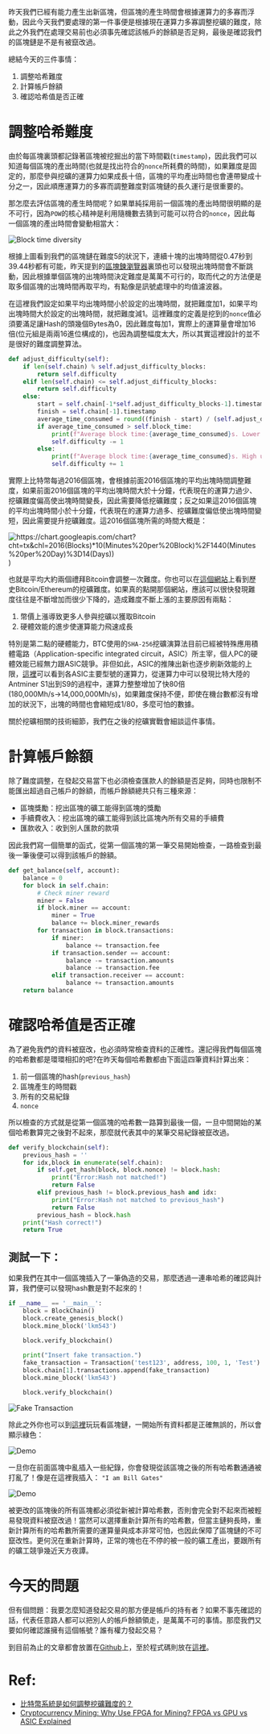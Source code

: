 昨天我們已經有能力產生出新區塊，但區塊的產生時間會根據運算力的多寡而浮動，因此今天我們要處理的第一件事便是根據現在運算力多寡調整挖礦的難度，除此之外我們在處理交易前也必須事先確認該帳戶的餘額是否足夠，最後是確認我們的區塊鏈是不是有被竄改過。

總結今天的三件事情：

1. 調整哈希難度
2. 計算帳戶餘額
3. 確認哈希值是否正確

# 調整哈希難度
由於每區塊裏頭都記錄著區塊被挖掘出的當下時間戳(`timestamp`)，因此我們可以知道每個區塊的產出時間(也就是找出符合的`nonce`所耗費的時間)，如果難度是固定的，那麼參與挖礦的運算力如果成長十倍，區塊的平均產出時間也會連帶變成十分之一，因此順應運算力的多寡而調整難度對區塊鏈的長久運行是很重要的。

那怎麼去評估區塊的產生時間呢？如果單純採用前一個區塊的產出時間很明顯的是不可行，因為`POW`的核心精神是利用隨機數去猜到可能可以符合的`nonce`，因此每一個區塊的產出時間會變動相當大：

![Block time diversity](https://www.lkm543.site/it_iron_man/day4_1.png)

根據上圖看到我們的區塊鏈在難度5的狀況下，連續十塊的出塊時間從0.47秒到39.44秒都有可能，昨天提到的[區塊鍊瀏覽器](https://www.blockchain.com/explorer)裏頭也可以發現出塊時間會不斷跳動，因此根據單個區塊的出塊時間決定難度是萬萬不可行的，取而代之的方法便是取多個區塊的出塊時間再取平均，有點像是訊號處理中的均值濾波器。

在這裡我們設定如果平均出塊時間小於設定的出塊時間，就把難度加1，如果平均出塊時間大於設定的出塊時間，就把難度減1。這裡難度的定義是挖到的`nonce`值必須要滿足讓Hash的頭幾個Bytes為0，因此難度每加1，實際上的運算量會增加16倍(位元組是兩兩16進位構成的)，也因為調整幅度太大，所以其實這裡設計的並不是很好的難度調整算法。


```python
def adjust_difficulty(self):
    if len(self.chain) % self.adjust_difficulty_blocks:
        return self.difficulty
    elif len(self.chain) <= self.adjust_difficulty_blocks:
        return self.difficulty
    else:
        start = self.chain[-1*self.adjust_difficulty_blocks-1].timestamp
        finish = self.chain[-1].timestamp
        average_time_consumed = round((finish - start) / (self.adjust_difficulty_blocks), 2)
        if average_time_consumed > self.block_time:
            print(f"Average block time:{average_time_consumed}s. Lower the difficulty")
            self.difficulty -= 1
        else:
            print(f"Average block time:{average_time_consumed}s. High up the difficulty")
            self.difficulty += 1
```

實際上比特幣每過2016個區塊，會根據前面2016個區塊的平均出塊時間調整難度，如果前面2016個區塊的平均出塊時間大於十分鐘，代表現在的運算力過少、挖礦難度偏高使出塊時間變長，因此需要降低挖礦難度；反之如果這2016個區塊的平均出塊時間小於十分鐘，代表現在的運算力過多、挖礦難度偏低使出塊時間變短，因此需要提升挖礦難度。這2016個區塊所需的時間大概是：

![https://chart.googleapis.com/chart?cht=tx&chl=2016(Blocks)*10(Minutes%20per%20Block)%2F1440(Minutes%20per%20Day)%3D14(Days))](https://chart.googleapis.com/chart?cht=tx&chl=2016(Blocks)*10(Minutes%20per%20Block)%2F1440(Minutes%20per%20Day)%3D14(Days)))

也就是平均大約兩個禮拜Bitcoin會調整一次難度。你也可以在[這個網站](https://bitinfocharts.com/comparison/bitcoin-difficulty.html)上看到歷史Bitcoin/Ethereum的挖礦難度。如果真的點開那個網站，應該可以很快發現難度往往是不斷增加而很少下降的，造成難度不斷上漲的主要原因有兩點：

1. 幣價上漲導致更多人參與挖礦以獲取Bitcoin
2. 硬體效能的進步使運算能力飛速成長 

特別是第二點的硬體能力，BTC使用的`SHA-256`挖礦演算法目前已經被特殊應用積體電路（Application-specific integrated circuit，ASIC）所主宰，個人PC的硬體效能已經無力跟ASIC競爭。非但如此，ASIC的推陳出新也逐步刷新效能的上限，[這裡](https://en.bitcoin.it/wiki/Mining_hardware_comparison)可以看到各ASIC主要型號的運算力，從運算力中可以發現比特大陸的Antminer S1出到S9的過程中，運算力整整增加了快80倍(180,000Mh/s→14,000,000Mh/s)，如果難度保持不便，即使在機台數都沒有增加的狀況下，出塊的時間也會縮短成1/80，多麼可怕的數據。

關於挖礦相關的技術細節，我們在之後的挖礦實戰會細談這件事情。

# 計算帳戶餘額

除了難度調整，在發起交易當下也必須檢查匯款人的餘額是否足夠，同時也限制不能匯出超過自己帳戶的餘額，而帳戶餘額總共只有三種來源：

- 區塊獎勵：挖出區塊的礦工能得到區塊的獎勵
- 手續費收入：挖出區塊的礦工能得到該比區塊內所有交易的手續費
- 匯款收入：收到別人匯款的款項

因此我們寫一個簡單的函式，從第一個區塊的第一筆交易開始檢查，一路檢查到最後一筆後便可以得到該帳戶的餘額。

```python
def get_balance(self, account):
    balance = 0
    for block in self.chain:
        # Check miner reward
        miner = False
        if block.miner == account:
            miner = True
            balance += block.miner_rewards
        for transaction in block.transactions:
            if miner:
                balance += transaction.fee
            if transaction.sender == account:
                balance -= transaction.amounts
                balance -= transaction.fee
            elif transaction.receiver == account:
                balance += transaction.amounts
    return balance
```

# 確認哈希值是否正確
為了避免我們的資料被竄改，也必須時常檢查資料的正確性。還記得我們每個區塊的哈希數都是環環相扣的吧?在昨天每個哈希數都由下面這四筆資料計算出來：

1. 前一個區塊的hash(`previous_hash`)
2. 區塊產生的時間戳
3. 所有的交易紀錄
4. `nonce`

所以檢查的方式就是從第一個區塊的哈希數一路算到最後一個，一旦中間開始的某個哈希數算完之後對不起來，那麼就代表其中的某筆交易紀錄被竄改過。

```python
def verify_blockchain(self):
    previous_hash = ''
    for idx,block in enumerate(self.chain):
        if self.get_hash(block, block.nonce) != block.hash:
            print("Error:Hash not matched!")
            return False
        elif previous_hash != block.previous_hash and idx:
            print("Error:Hash not matched to previous_hash")
            return False
        previous_hash = block.hash
    print("Hash correct!")
    return True
```

## 測試一下：

如果我們在其中一個區塊插入了一筆偽造的交易，那麼透過一連串哈希的確認與計算，我們便可以發現hash數是對不起來的！

```python
if __name__ == '__main__':
    block = BlockChain()
    block.create_genesis_block()
    block.mine_block('lkm543')

    block.verify_blockchain()
    
    print("Insert fake transaction.")
    fake_transaction = Transaction('test123', address, 100, 1, 'Test')    
    block.chain[1].transactions.append(fake_transaction)
    block.mine_block('lkm543')

    block.verify_blockchain()
```

![Fake Transaction](https://www.lkm543.site/it_iron_man/day4_2.png)

除此之外你也可以到[這裡](https://anders.com/blockchain/blockchain)玩玩看區塊鏈，一開始所有資料都是正確無誤的，所以會顯示綠色：

![Demo](https://www.lkm543.site/it_iron_man/day4_3.png)

一旦你在前面區塊中亂插入一些紀錄，你會發現從該區塊之後的所有哈希數通通被打亂了！像是在這裡我插入：
`"I am Bill Gates"`

![Demo](https://www.lkm543.site/it_iron_man/day4_4.png)

被更改的區塊後的所有區塊都必須從新被計算哈希數，否則會完全對不起來而被輕易發現資料被竄改過！當然可以選擇重新計算所有的哈希數，但當主鏈夠長時，重新計算所有的哈希數所需要的運算量與成本非常可怕，也因此保障了區塊鏈的不可竄改性。更何況在重新計算時，正常的塊也在不停的被一般的礦工產出，要跟所有的礦工競爭幾近天方夜譚。

# 今天的問題
但有個問題：我要怎麼知道發起交易的那方便是帳戶的持有者？如果不事先確認的話，代表任意路人都可以把別人的帳戶餘額領走，是萬萬不可的事情。那麼我們又要如何確認誰擁有這個帳號？誰有權力發起交易？

到目前為止的文章都會放置在[Github](https://github.com/lkm543/it_iron_man_2019)上，至於程式碼則放在[這裡](https://github.com/lkm543/it_iron_man_2019/blob/master/code/day04.py)。

# Ref:
- [比特幣系統是如何調整挖礦難度的？](https://kknews.cc/zh-tw/tech/mpz4rjg.html)
- [Cryptocurrency Mining: Why Use FPGA for Mining? FPGA vs GPU vs ASIC Explained](https://medium.com/fpga-guide/cryptocurrency-mining-why-use-fpga-for-mining-fpga-vs-gpu-vs-asic-explained-5aaa400082b9)
